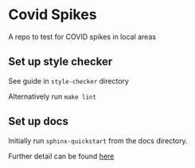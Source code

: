 # Covid Spikes

A repo to test for COVID spikes in local areas



## Set up style checker

See guide in `style-checker` directory

Alternatively run `make lint`

## Set up docs

Initially run `sphinx-quickstart` from the docs directory.

Further detail can be found [here](https://www.sphinx-doc.org/en/master/index.html)
